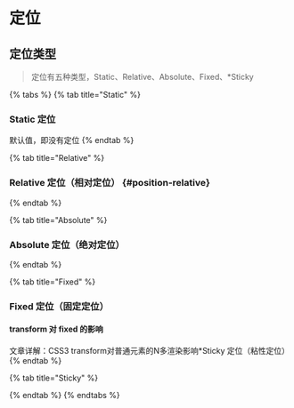 # 定位

## 定位类型

> 定位有五种类型，Static、Relative、Absolute、Fixed、\*Sticky

{% tabs %}
{% tab title="Static" %}
### Static 定位

默认值，即没有定位
{% endtab %}

{% tab title="Relative" %}
### Relative 定位（相对定位） {#position-relative}
{% endtab %}

{% tab title="Absolute" %}
### Absolute 定位（绝对定位）
{% endtab %}

{% tab title="Fixed" %}
### Fixed 定位（固定定位）





#### transform 对 fixed 的影响

文章详解：CSS3 transform对普通元素的N多渲染影响\*Sticky 定位（粘性定位）
{% endtab %}

{% tab title="Sticky" %}

{% endtab %}
{% endtabs %}



